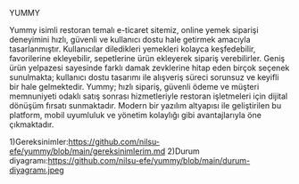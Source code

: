 YUMMY

Yummy isimli restoran temalı e-ticaret sitemiz, online yemek siparişi deneyimini hızlı, güvenli ve kullanıcı dostu hale getirmek amacıyla tasarlanmıştır. Kullanıcılar diledikleri yemekleri kolayca keşfedebilir, favorilerine ekleyebilir, sepetlerine ürün ekleyerek sipariş verebilirler. Geniş ürün yelpazesi sayesinde farklı damak zevklerine hitap eden birçok seçenek sunulmakta; kullanıcı dostu tasarımı ile alışveriş süreci sorunsuz ve keyifli bir hale gelmektedir.
Yummy; hızlı sipariş, güvenli ödeme ve müşteri memnuniyeti odaklı satış sonrası hizmetleriyle restoran işletmeleri için dijital dönüşüm fırsatı sunmaktadır. Modern bir yazılım altyapısı ile geliştirilen bu platform, mobil uyumluluk ve yönetim kolaylığı gibi avantajlarıyla öne çıkmaktadır.

1)Gereksinimler:https://github.com/nilsu-efe/yummy/blob/main/gereksinimlerim.md
2)Durum diyagramı:https://github.com/nilsu-efe/yummy/blob/main/durum-diyagramı.jpeg
